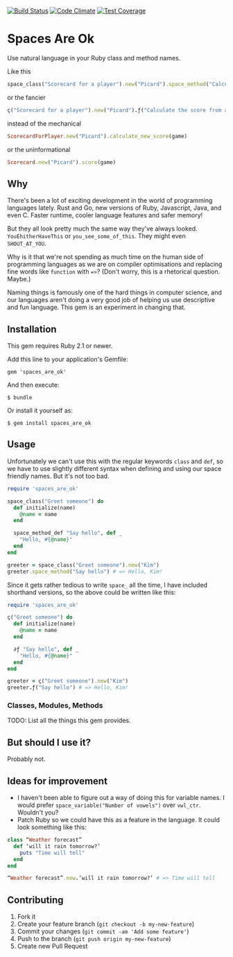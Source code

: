[![Build Status](https://travis-ci.org/Kimtaro/spaces_are_ok.svg)](https://travis-ci.org/Kimtaro/spaces_are_ok) [![Code Climate](https://codeclimate.com/github/Kimtaro/spaces_are_ok/badges/gpa.svg)](https://codeclimate.com/github/Kimtaro/spaces_are_ok) [![Test Coverage](https://codeclimate.com/github/Kimtaro/spaces_are_ok/badges/coverage.svg)](https://codeclimate.com/github/Kimtaro/spaces_are_ok)

# Spaces Are Ok

Use natural language in your Ruby class and method names.

Like this

```ruby
space_class("Scorecard for a player").new("Picard").space_method("Calculate the score from a game", game)
```

or the fancier

```ruby
ç("Scorecard for a player").new("Picard").ƒ("Calculate the score from a game", game)
```

instead of the mechanical

```ruby
ScorecardForPlayer.new("Picard").calculate_new_score(game)
```

or the uninformational

```ruby
Scorecard.new("Picard").score(game)
```

## Why

There's been a lot of exciting development in the world of programming languages lately. Rust and Go, new versions of Ruby, Javascript, Java, and even C. Faster runtime, cooler language features and safer memory!

But they all look pretty much the same way they've always looked. `YouEhitherHaveThis` or `you_see_some_of_this`. They might even `SHOUT_AT_YOU`.

Why is it that we're not spending as much time on the human side of programming languages as we are on compiler optimisations and replacing fine words like `function` with `=>`? (Don't worry, this is a rhetorical question. Maybe.)

Naming things is famously one of the hard things in computer science, and our languages aren't doing a very good job of helping us use descriptive and fun language. This gem is an experiment in changing that.

## Installation

This gem requires Ruby 2.1 or newer.

Add this line to your application's Gemfile:

    gem 'spaces_are_ok'

And then execute:

    $ bundle

Or install it yourself as:

    $ gem install spaces_are_ok

## Usage

Unfortunately we can't use this with the regular keywords `class` and `def`, so we have to use slightly different syntax when defining and using our space friendly names. But it's not too bad.

```ruby
require 'spaces_are_ok'

space_class("Greet someone") do
  def initialize(name)
    @name = name
  end

  space_method_def "Say hello", def _
    "Hello, #{@name}"
  end
end

greeter = space_class("Greet someone").new("Kim")
greeter.space_method("Say hello") # => Hello, Kim!
```

Since it gets rather tedious to write `space_` all the time, I have included shorthand versions, so the above could be written like this:

```ruby
require 'spaces_are_ok'

ç("Greet someone") do
  def initialize(name)
    @name = name
  end

  ∂ƒ "Say hello", def _
    "Hello, #{@name}"
  end
end

greeter = ç("Greet someone").new("Kim")
greeter.ƒ("Say hello") # => Hello, Kim!
```

### Classes, Modules, Methods

TODO: List all the things this gem provides.

## But should I use it?

Probably not.

## Ideas for improvement

- I haven't been able to figure out a way of doing this for variable names. I would prefer `space_variable("Number of vowels")` over `vwl_ctr`. Wouldn't you?
- Patch Ruby so we could have this as a feature in the language. It could look something like this:

```ruby
class “Weather forecast”
  def ‘will it rain tomorrow?’
    puts "Time will tell"
  end
end

“Weather forecast”.new.‘will it rain tomorrow?’ # => Time will tell
```

## Contributing

1. Fork it
2. Create your feature branch (`git checkout -b my-new-feature`)
3. Commit your changes (`git commit -am 'Add some feature'`)
4. Push to the branch (`git push origin my-new-feature`)
5. Create new Pull Request
